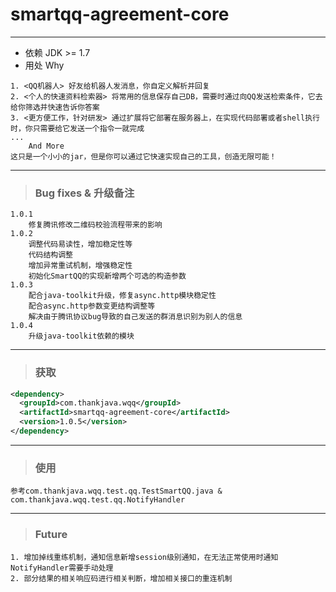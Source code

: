 # smartqq-agreement-core
---
- 依赖 JDK >= 1.7
- 用处 Why
```
1. <QQ机器人> 好友给机器人发消息，你自定义解析并回复
2. <个人的快速资料检索器> 将常用的信息保存自己DB，需要时通过向QQ发送检索条件，它去给你筛选并快速告诉你答案
3. <更方便工作，针对研发> 通过扩展将它部署在服务器上，在实现代码部署或者shell执行时，你只需要给它发送一个指令一就完成
...
    And More
这只是一个小小的jar，但是你可以通过它快速实现自己的工具，创造无限可能！
```

---
> ### Bug fixes & 升级备注
```
1.0.1     
    修复腾讯修改二维码校验流程带来的影响      
1.0.2
    调整代码易读性，增加稳定性等      
    代码结构调整
    增加异常重试机制，增强稳定性
    初始化SmartQQ的实现新增两个可选的构造参数
1.0.3      
    配合java-toolkit升级，修复async.http模块稳定性
    配合async.http参数变更结构调整等
    解决由于腾讯协议bug导致的自己发送的群消息识别为别人的信息
1.0.4 
    升级java-toolkit依赖的模块
```     

---
> ### 获取
```xml
<dependency>
  <groupId>com.thankjava.wqq</groupId>
  <artifactId>smartqq-agreement-core</artifactId>
  <version>1.0.5</version>
</dependency>
```
---

> ### 使用

    参考com.thankjava.wqq.test.qq.TestSmartQQ.java & com.thankjava.wqq.test.qq.NotifyHandler

---
> ### Future

    1. 增加掉线重练机制，通知信息新增session级别通知，在无法正常使用时通知NotifyHandler需要手动处理
    2. 部分结果的相关响应码进行相关判断，增加相关接口的重连机制
